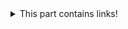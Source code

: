 <details>
  <summary>This part contains links!</summary>

[GitHub](http://github.com)
<br>
[osu!](https://osu.ppy.sh/)
<br>
[YouTube](https://www.youtube.com/)
<br>
[Reddit](reddit.com)
<br>
[Twitch](www.twitch.tv)

</details>
